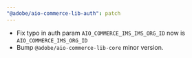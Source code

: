 ```yaml
---
"@adobe/aio-commerce-lib-auth": patch
---
```


- Fix typo in auth param `AIO_COMMERCE_IMS_IMS_ORG_ID` now is `AIO_COMMERCE_IMS_ORG_ID`
- Bump `@adobe/aio-commerce-lib-core` minor version.
